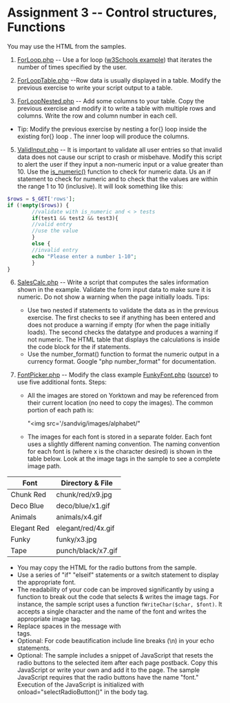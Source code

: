 # Assignment 3 -- Control structures, Functions

You may use the HTML from the samples.

1.  [ForLoop.php](http://yorktown.cbe.wwu.edu/sandvig/mis314/assignments/a03/ForLoop.php) -- Use a for loop ([w3Schools example](http://www.w3schools.com/php/php_looping_for.asp)) that iterates the number of times specified by the user.

2.  [ForLoopTable.php](http://yorktown.cbe.wwu.edu/sandvig/mis314/assignments/A03/ForLoopTable.php) --Row data is usually displayed in a table. Modify the previous exercise to write your script output to a table.

3.  [ForLoopNested.php](http://yorktown.cbe.wwu.edu/sandvig/mis314/assignments/a03/ForLoopNested.php) -- Add some columns to your table. Copy the previous exercise and modify it to write a table with multiple rows and columns. Write the row and column number in each cell. 

-   Tip: Modify the previous exercise by nesting a for{} loop inside the existing for{} loop . The inner loop will produce the columns.

5.  [ValidInput.php](http://yorktown.cbe.wwu.edu/sandvig/mis314/assignments/a03/ValidInput.php) -- It is important to validate all user entries so that invalid data does not cause our script to crash or misbehave. Modify this script to alert the user if they input a non-numeric input or a value greater than 10. Use the [is_numeric()](http://us2.php.net/is_numeric) function to check for numeric data. Us an if statement to check for numeric and to check that the values are within the range 1 to 10 (inclusive). It will look something like this:
```PHP
$rows = $_GET['rows'];
if (!empty($rows)) {
        //validate with is_numeric and < > tests
        if(test1 && test2 && test3){
        //valid entry
        //use the value
        }
        else {
        //invalid entry
        echo "Please enter a number 1-10";
        }
}
```
6.  [SalesCalc.php](http://yorktown.cbe.wwu.edu/sandvig/mis314/assignments/a03/SalesCalc.php) -- Write a script that computes the sales information shown in the example. Validate the form input data to make sure it is numeric. Do not show a warning when the page initially loads. Tips:
    -   Use two nested if statements to validate the data as in the previous exercise. The first checks to see if anything has been entered and does not produce a warning if empty (for when the page initially loads). The second checks the datatype and produces a warning if not numeric. The HTML table that displays the calculations is inside the code block for the if statements.
    -   Use the number_format() function to format the numeric output in a currency format. Google "php number_format" for documentation.

7.  [FontPicker.php](http://yorktown.cbe.wwu.edu/sandvig/mis314/Assignments/A03/FontPicker.php) -- Modify the class example [FunkyFont.php](http://yorktown.cbe.wwu.edu/sandvig/mis314/lectures/L03/FunkyFont.php) ([source](http://yorktown.cbe.wwu.edu/sandvig/mis314/lectures/L03/FunkyFont.php.txt)) to use five additional fonts. Steps:
    -   All the images are stored on Yorktown and may be referenced from their current location (no need to copy the images). The common portion of each path is:

        "<img src='/sandvig/images/alphabet/"

    -   The images for each font is stored in a separate folder. Each font uses a slightly different naming convention. The naming convention for each font is (where x is the character desired) is shown in the table below. Look at the image tags in the sample to see a complete image path.

| Font        | Directory & File   |
|-------------|--------------------|
| Chunk Red   | chunk/red/x9.jpg   |
| Deco Blue   | deco/blue/x1.gif   |
| Animals     | animals/x4.gif     |
| Elegant Red | elegant/red/4x.gif |
| Funky       | funky/x3.jpg       |
| Tape        | punch/black/x7.gif |


-   You may copy the HTML for the radio buttons from the sample.
-   Use a series of "if" "elseif" statements or a switch statement to display the appropriate font.
-   The readability of your code can be improved significantly by using a function to break out the code that selects & writes the image tags. For instance, the sample script uses a function `fWriteChar($char, $font)`. It accepts a single character and the name of the font and writes the appropriate image tag.
-   Replace spaces in the message with <br /> tags.
-   Optional: For code beautification include line breaks (\n) in your echo statements.
-   Optional: The sample includes a snippet of JavaScript that resets the radio buttons to the selected item after each page postback. Copy this JavaScript or write your own and add it to the page. The sample JavaScript requires that the radio buttons have the name "font." Execution of the JavaScript is initialized with onload="selectRadioButton()" in the body tag.